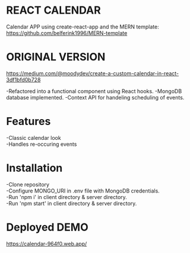 # REACT CALENDAR

Calendar APP using create-react-app and the MERN template: https://github.com/belferink1996/MERN-template

# ORIGINAL VERSION

https://medium.com/@moodydev/create-a-custom-calendar-in-react-3df1bfd0b728

-Refactored into a functional component using React hooks.
-MongoDB database implemented.
-Context API for handeling scheduling of events.

# Features

-Classic calendar look
<br/>
-Handles re-occuring events

# Installation

-Clone repository
<br/>
-Configure MONGO_URI in .env file with MongoDB credentials.
<br/>
-Run 'npm i' in client directory & server directory.
<br/>
-Run 'npm start' in client directory & server directory.

# Deployed DEMO

https://calendar-964f0.web.app/
